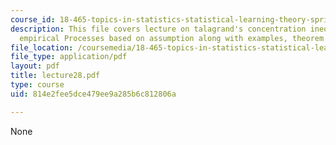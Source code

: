 ```yaml
---
course_id: 18-465-topics-in-statistics-statistical-learning-theory-spring-2007
description: This file covers lecture on talagrand's concentration inequality for
  empirical Processes based on assumption along with examples, theorem and lemma.
file_location: /coursemedia/18-465-topics-in-statistics-statistical-learning-theory-spring-2007/814e2fee5dce479ee9a285b6c812806a_lecture28.pdf
file_type: application/pdf
layout: pdf
title: lecture28.pdf
type: course
uid: 814e2fee5dce479ee9a285b6c812806a

---
```

None